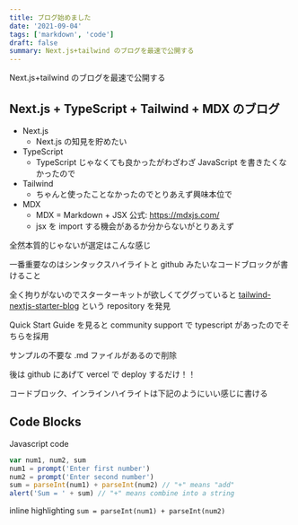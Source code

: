 ```yaml
---
title: ブログ始めました
date: '2021-09-04'
tags: ['markdown', 'code']
draft: false
summary: Next.js+tailwind のブログを最速で公開する
---
```


Next.js+tailwind のブログを最速で公開する

## Next.js + TypeScript + Tailwind + MDX のブログ

- Next.js
  - Next.js の知見を貯めたい
- TypeScript
  - TypeScript じゃなくても良かったがわざわざ JavaScript を書きたくなかったので
- Tailwind
  - ちゃんと使ったことなかったのでとりあえず興味本位で
- MDX
  - MDX = Markdown + JSX 公式: https://mdxjs.com/
  - jsx を import する機会があるか分からないがとりあえず

全然本質的じゃないが選定はこんな感じ

一番重要なのはシンタックスハイライトと github みたいなコードブロックが書けること

全く拘りがないのでスターターキットが欲しくてググっていると
[tailwind-nextjs-starter-blog](https://github.com/timlrx/tailwind-nextjs-starter-blog) という repository を発見

Quick Start Guide を見ると community support で typescript があったのでそちらを採用

サンプルの不要な .md ファイルがあるので削除

後は github にあげて vercel で deploy するだけ！！

コードブロック、インラインハイライトは下記のようにいい感じに書ける

## Code Blocks

Javascript code

```javascript
var num1, num2, sum
num1 = prompt('Enter first number')
num2 = prompt('Enter second number')
sum = parseInt(num1) + parseInt(num2) // "+" means "add"
alert('Sum = ' + sum) // "+" means combine into a string
```

inline highlighting `sum = parseInt(num1) + parseInt(num2)`
